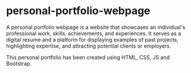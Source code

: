 # personal-portfolio-webpage
A personal portfolio webpage is a website that showcases an individual's professional work, skills, achievements, and experiences. It serves as a digital resume and a platform for displaying examples of past projects, highlighting expertise, and attracting potential clients or employers. 

This personal portfolio has been created using HTML, CSS, JS and Bootstrap.

